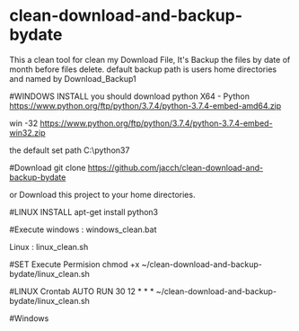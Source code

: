 # clean-download-and-backup-bydate

This a clean tool for clean my Download File,
It's Backup the files by date of month before files delete.
default backup path is users home directories and named by Download_Backup1

#WINDOWS INSTALL
you should download python 
X64 - Python
https://www.python.org/ftp/python/3.7.4/python-3.7.4-embed-amd64.zip

win -32
https://www.python.org/ftp/python/3.7.4/python-3.7.4-embed-win32.zip

the default set path
C:\python37

#Download
git clone https://github.com/jacch/clean-download-and-backup-bydate

or Download this project to your home directories.

#LINUX INSTALL
apt-get install python3


#Execute 
windows : windows_clean.bat

Linux : linux_clean.sh

#SET Execute Permision
chmod +x  ~/clean-download-and-backup-bydate/linux_clean.sh

#LINUX Crontab AUTO  RUN
30 12 * * * ~/clean-download-and-backup-bydate/linux_clean.sh


#Windows


